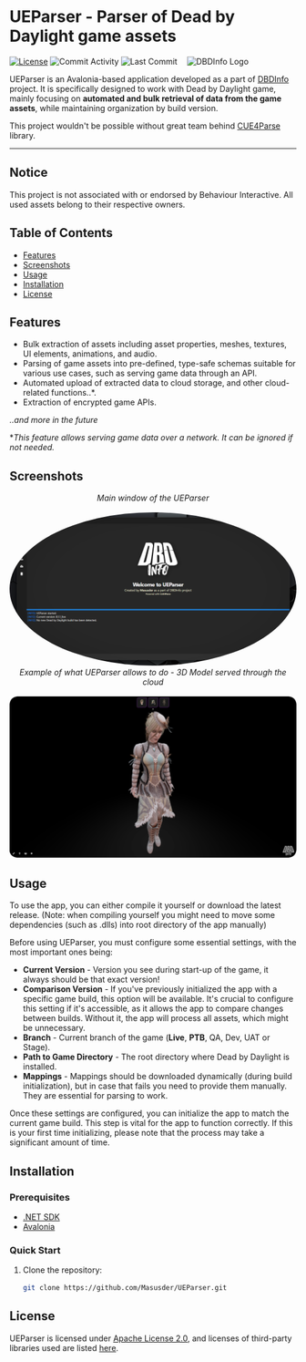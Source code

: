 # UEParser - Parser of Dead by Daylight game assets

<img src="https://www.dbd-info.com/images/Logo/DBDInfoLogo.png" align="right" alt="DBDInfo Logo" width="192">

[![License](https://img.shields.io/badge/License-Apache_2.0-blue.svg)](https://opensource.org/licenses/Apache-2.0)
![Commit Activity](https://img.shields.io/github/commit-activity/m/Masusder/UEParser.svg)
![Last Commit](https://img.shields.io/github/last-commit/Masusder/UEParser.svg)

UEParser is an Avalonia-based application developed as a part of [DBDInfo](https://dbd-info.com/) project. 
It is specifically designed to work with Dead by Daylight game, mainly focusing on **automated and bulk retrieval of data from the game assets**, while maintaining organization by build version.

This project wouldn't be possible without great team behind [CUE4Parse](https://github.com/FabianFG/CUE4Parse) library.<br/>

------------------------------------------

## Notice

This project is not associated with or endorsed by Behaviour Interactive. All used assets belong to their respective owners.

## Table of Contents
- [Features](#features)
- [Screenshots](#screenshots)
- [Usage](#usage)
- [Installation](#installation)
- [License](#license)

## Features

- Bulk extraction of assets including asset properties, meshes, textures, UI elements, animations, and audio.
- Parsing of game assets into pre-defined, type-safe schemas suitable for various use cases, such as serving game data through an API.
- Automated upload of extracted data to cloud storage, and other cloud-related functions..*.
- Extraction of encrypted game APIs.<br/>

*..and more in the future*

**This feature allows serving game data over a network. It can be ignored if not needed.*

## Screenshots
<div align="center"><i>Main window of the UEParser</i></div>
<br/>
<img src="/UEParser/Resources/UEParserMainWindow.png" style="border-radius:50%" alt="UEParser Presentation">

<div align="center"><i>Example of what UEParser allows to do - 3D Model served through the cloud</i></div>
<br/>
<img src="/UEParser/Resources/UEParserUseCasePresentation.png" alt="3D Model Presentation">

## Usage
To use the app, you can either compile it yourself or download the latest release.
(Note: when compiling yourself you might need to move some dependencies (such as .dlls) into root directory of the app manually)

Before using UEParser, you must configure some essential settings, with the most important ones being:
- **Current Version** - Version you see during start-up of the game, it always should be that exact version!
- **Comparison Version** - If you've previously initialized the app with a specific game build, this option will be available. It's crucial to configure this setting if it's accessible, as it allows the app to compare changes between builds. Without it, the app will process all assets, which might be unnecessary.
- **Branch** - Current branch of the game (**Live**, **PTB**, QA, Dev, UAT or Stage).
- **Path to Game Directory** - The root directory where Dead by Daylight is installed.
- **Mappings** - Mappings should be downloaded dynamically (during build initialization), but in case that fails you need to provide them manually. They are essential for parsing to work.

Once these settings are configured, you can initialize the app to match the current game build. This step is vital for the app to function correctly. If this is your first time initializing, please note that the process may take a significant amount of time.

## Installation

### Prerequisites

- [.NET SDK](https://dotnet.microsoft.com/download)
- [Avalonia](https://avaloniaui.net/)

### Quick Start

1. Clone the repository:

   ```sh
   git clone https://github.com/Masusder/UEParser.git

## License
UEParser is licensed under [Apache License 2.0](https://github.com/Masusder/UEParser/blob/master/LICENSE.txt), and licenses of third-party libraries used are listed [here](https://github.com/Masusder/UEParser/blob/master/NOTICE).
